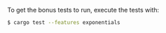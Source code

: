 To get the bonus tests to run, execute the tests with:

```bash
$ cargo test --features exponentials
```